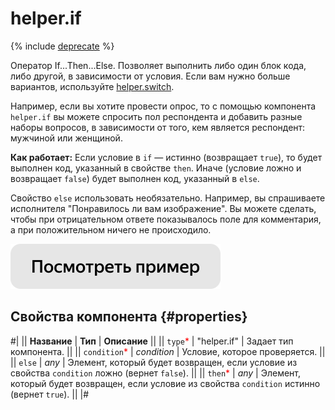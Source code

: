 # helper.if

{% include [deprecate](../../_includes/deprecate.md) %}

Оператор If...Then...Else. Позволяет выполнить либо один блок кода, либо другой, в зависимости от условия. Если вам нужно больше вариантов, используйте [helper.switch](helper.switch.md).

Например, если вы хотите провести опрос, то с помощью компонента `helper.if` вы можете спросить пол респондента и добавить разные наборы вопросов, в зависимости от того, кем является респондент: мужчиной или женщиной.

**Как работает:**
Если условие в `if` — истинно (возвращает `true`), то будет выполнен код, указанный в свойстве `then`. Иначе (условие ложно и возвращает `false`) будет выполнен код, указанный в `else`.

Свойство `else` использовать необязательно. Например, вы спрашиваете исполнителя "Понравилось ли вам изображение". Вы можете сделать, чтобы при отрицательном ответе показывалось поле для комментария, а при положительном ничего не происходило.

[![Посмотреть пример в песочнице](../_images/buttons/view-example.svg)](https://ya.cc/t/bx7pl8-L3tz46s)

## Свойства компонента {#properties}

#|
|| **Название** | **Тип** | **Описание** ||
|| `type`<span style="color: red">\*</span> | "helper.if" | Задает тип компонента. ||
|| `condition`<span style="color: red">\*</span> | _condition_ | Условие, которое проверяется. ||
|| `else` | _any_ | Элемент, который будет возвращен, если условие из свойства `condition` ложно (вернет `false`). ||
|| `then`<span style="color: red">\*</span> | _any_ | Элемент, который будет возвращен, если условие из свойства `condition` истинно (вернет `true`). ||
|#

